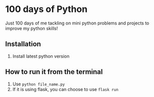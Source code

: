 # 100 days of Python

Just 100 days of me tackling on mini python problems and projects to improve my python skills!

## Installation

1. Install latest python version

## How to run it from the terminal

1. Use `python file_name.py`
2. If it is using flask, you can choose to use `flask run`
